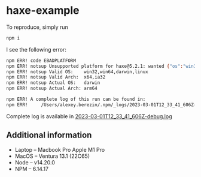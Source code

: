 # haxe-example

To reproduce, simply run

```bash
npm i
```

I see the following error:

```bash
npm ERR! code EBADPLATFORM
npm ERR! notsup Unsupported platform for haxe@5.2.1: wanted {"os":"win32,win64,darwin,linux","arch":"x64,ia32"} (current: {"os":"darwin","arch":"arm64"})
npm ERR! notsup Valid OS:    win32,win64,darwin,linux
npm ERR! notsup Valid Arch:  x64,ia32
npm ERR! notsup Actual OS:   darwin
npm ERR! notsup Actual Arch: arm64

npm ERR! A complete log of this run can be found in:
npm ERR!     /Users/alexey.berezin/.npm/_logs/2023-03-01T12_33_41_606Z-debug.log
```

Complete log is available in [2023-03-01T12_33_41_606Z-debug.log](./2023-03-01T12_33_41_606Z-debug.log)

## Additional information

- Laptop – Macbook Pro Apple M1 Pro
- MacOS – Ventura 13.1 (22C65)
- Node – v14.20.0
- NPM – 6.14.17
